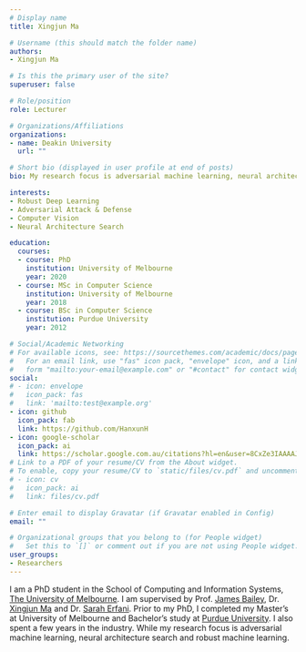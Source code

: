 ```yaml
---
# Display name
title: Xingjun Ma 

# Username (this should match the folder name)
authors:
- Xingjun Ma

# Is this the primary user of the site?
superuser: false

# Role/position
role: Lecturer

# Organizations/Affiliations
organizations:
- name: Deakin University
  url: ""

# Short bio (displayed in user profile at end of posts)
bio: My research focus is adversarial machine learning, neural architecture search and robust machine learning.

interests:
- Robust Deep Learning
- Adversarial Attack & Defense
- Computer Vision
- Neural Architecture Search

education:
  courses:
  - course: PhD
    institution: University of Melbourne
    year: 2020
  - course: MSc in Computer Science
    institution: University of Melbourne
    year: 2018
  - course: BSc in Computer Science
    institution: Purdue University
    year: 2012

# Social/Academic Networking
# For available icons, see: https://sourcethemes.com/academic/docs/page-builder/#icons
#   For an email link, use "fas" icon pack, "envelope" icon, and a link in the
#   form "mailto:your-email@example.com" or "#contact" for contact widget.
social:
# - icon: envelope
#   icon_pack: fas
#   link: 'mailto:test@example.org'
- icon: github
  icon_pack: fab
  link: https://github.com/HanxunH
- icon: google-scholar
  icon_pack: ai
  link: https://scholar.google.com.au/citations?hl=en&user=8CxZe3IAAAAJ
# Link to a PDF of your resume/CV from the About widget.
# To enable, copy your resume/CV to `static/files/cv.pdf` and uncomment the lines below.
# - icon: cv
#   icon_pack: ai
#   link: files/cv.pdf

# Enter email to display Gravatar (if Gravatar enabled in Config)
email: ""

# Organizational groups that you belong to (for People widget)
#   Set this to `[]` or comment out if you are not using People widget.
user_groups:
- Researchers
---
```

I am a PhD student in the School of Computing and Information Systems, [The University of Melbourne](https://cis.unimelb.edu.au/). I am supervised by Prof. [James Bailey](https://people.eng.unimelb.edu.au/baileyj/), Dr. [Xingjun Ma](http://xingjunma.com/) and Dr. [Sarah Erfani](https://people.eng.unimelb.edu.au/smonazam/). Prior to my PhD, I completed my Master’s at University of Melbourne and Bachelor’s study at [Purdue University](https://www.cs.purdue.edu/). I also spent a few years in the industry. While my research focus is adversarial machine learning, neural architecture search and robust machine learning.
